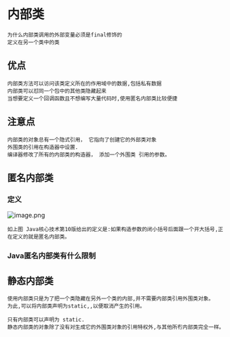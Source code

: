 # 内部类

    为什么内部类调用的外部变量必须是final修饰的
    定义在另一个类中的类

## 优点

    内部类方法可以访问该类定义所在的作用域中的数据,包括私有数据
    内部类可以怼同一个包中的其他类隐藏起来
    当想要定义一个回调函数且不想编写大量代码时,使用匿名内部类比较便捷


## 注意点

    内部类的对象总有一个隐式引用， 它指向了创建它的外部类对象
    外围类的引用在构造器中设置.
    编译器修改了所有的内部类的构造器， 添加一个外围类 引用的参数。

## 匿名内部类

### 定义

![image.png](https://upload-images.jianshu.io/upload_images/61189-c5b1001c70caddb9.png?imageMogr2/auto-orient/strip%7CimageView2/2/w/1240)

    如上图 Java核心技术第10版给出的定义是:如果构造参数的闭小括号后面跟一个开大括号,正在定义的就是匿名内部类。

### Java匿名内部类有什么限制

## 静态内部类

    使用内部类只是为了把一个类隐藏在另外一个类的内部,并不需要内部类引用外围类对象。
    为此,可以将内部类声明为static,,以便取消产生的引用。

    只有内部类可以声明为 static.
    静态内部类的对象除了没有对生成它的外围类对象的引用特权外,与其他所冇内部类完全一样。
